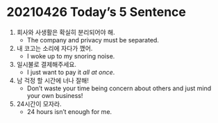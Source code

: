 # 20210426 Today’s 5 Sentence



1. 회사와 사생활은 확실히 분리되어야 해.
   - The company and privacy must be separated.
2. 내 코고는 소리에 자다가 깼어.
   - I woke up to my snoring noise.
3. 일시불로 결제해주세요.
   - I just want to pay it *all at once*.
4. 남 걱정 할 시간에 너나 잘해!
   - Don’t waste your time being concern about others and just mind your own business!
5. 24시간이 모자라.
   - 24 hours isn’t enough for me.

